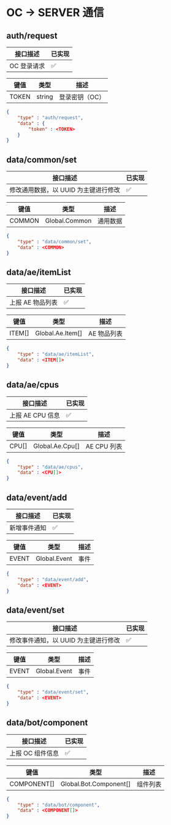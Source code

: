 # OC -> SERVER 通信

## auth/request

接口描述|已实现
-|-
OC 登录请求|✅

键值|类型|描述
-|-|-
TOKEN|string|登录密钥（OC）

```json
{
    "type" : "auth/request",
    "data" : {
        "token" : <TOKEN>
    }
}
```

## data/common/set

接口描述|已实现
-|-
修改通用数据，以 UUID 为主键进行修改|✅

键值|类型|描述
-|-|-
COMMON|Global.Common|通用数据

```json
{
    "type" : "data/common/set",
    "data" : <COMMON>
}
```

## data/ae/itemList

接口描述|已实现
-|-
上报 AE 物品列表|✅

键值|类型|描述
-|-|-
ITEM[]|Global.Ae.Item[]|AE 物品列表

```json
{
    "type" : "data/ae/itemList",
    "data" : <ITEM[]>
}
```

## data/ae/cpus

接口描述|已实现
-|-
上报 AE CPU 信息|✅

键值|类型|描述
-|-|-
CPU[]|Global.Ae.Cpu[]|AE CPU 列表

```json
{
    "type" : "data/ae/cpus",
    "data" : <CPU[]>
}
```

## data/event/add

接口描述|已实现
-|-
新增事件通知|✅

键值|类型|描述
-|-|-
EVENT|Global.Event|事件

```json
{
    "type" : "data/event/add",
    "data" : <EVENT>
}
```

## data/event/set

接口描述|已实现
-|-
修改事件通知，以 UUID 为主键进行修改|✅

键值|类型|描述
-|-|-
EVENT|Global.Event|事件

```json
{
    "type" : "data/event/set",
    "data" : <EVENT>
}
```

## data/bot/component

接口描述|已实现
-|-
上报 OC 组件信息|✅

键值|类型|描述
-|-|-
COMPONENT[]|Global.Bot.Component[]|组件列表

```json
{
    "type" : "data/bot/component",
    "data" : <COMPONENT[]>
}
```

